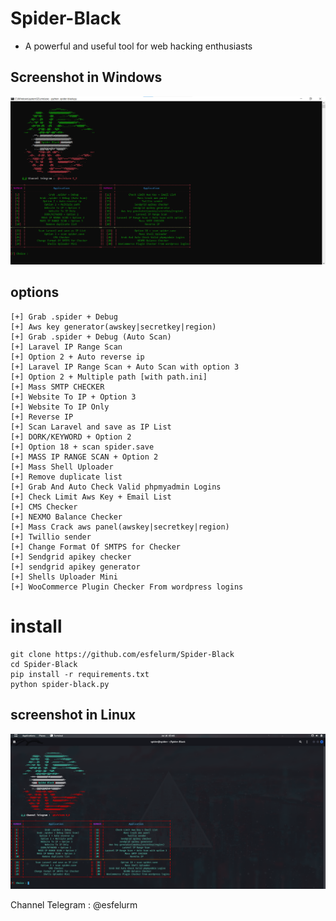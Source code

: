 # Spider-Black
- A powerful and useful tool for web hacking enthusiasts

## Screenshot in Windows
<img src="menu.png"/>

## options

```
[+] Grab .spider + Debug 
[+] Aws key generator(awskey|secretkey|region)
[+] Grab .spider + Debug (Auto Scan)  
[+] Laravel IP Range Scan  
[+] Option 2 + Auto reverse ip 
[+] Laravel IP Range Scan + Auto Scan with option 3 
[+] Option 2 + Multiple path [with path.ini] 
[+] Mass SMTP CHECKER
[+] Website To IP + Option 3
[+] Website To IP Only          
[+] Reverse IP
[+] Scan Laravel and save as IP List 
[+] DORK/KEYWORD + Option 2  
[+] Option 18 + scan spider.save 
[+] MASS IP RANGE SCAN + Option 2 
[+] Mass Shell Uploader 
[+] Remove duplicate list   
[+] Grab And Auto Check Valid phpmyadmin Logins  
[+] Check Limit Aws Key + Email List 
[+] CMS Checker 
[+] NEXMO Balance Checker 
[+] Mass Crack aws panel(awskey|secretkey|region)    
[+] Twillio sender
[+] Change Format Of SMTPS for Checker
[+] Sendgrid apikey checker
[+] sendgrid apikey generator
[+] Shells Uploader Mini 
[+] WooCommerce Plugin Checker From wordpress logins
```
# install

```
git clone https://github.com/esfelurm/Spider-Black
cd Spider-Black
pip install -r requirements.txt
python spider-black.py
```
## screenshot in Linux
<img src='menu-linux.png'/>

Channel Telegram : @esfelurm
